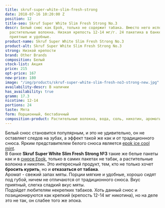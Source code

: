 ```yaml
---
title: skruf-super-white-slim-fresh-strong
date: 2018-07-16 10:20:00 Z
position: 12
title-seo: Skruf Super White Slim Fresh Strong No.3
descr: Белый снюс как Epok, только не содержит табака. Вместо него используются другие
  растительные волокна. Низкая крепость 12-14 мг/г. 24 пакетика в банке. Мятный вкус.  Пакетики
  приятные и удобные.
product-name: Skruf Super White Slim Fresh Strong No.3
product-alt: Skruf Super White Slim Fresh Strong No.3
strong: Низкой крепости
brand: Other Brands
composition: Белый
stock-list: Акция
price: 215
opt-price: 167
new-price: 180
image: "/img/products/skruf-super-white-slim-fresh-no3-strong-new.jpg"
availability-descr: В наличии
has_availability: true
gramm: 17.3
nicotine: 12-14
portions: 24
taste: Мята
form: Порционный, бестабачный
composition-product: Растительные волокна, вода, соль, никотин, ароматизатор
---
```


Белый снюс становится популярным, и это не удивительно, он не оставляет следов на зубах, а эффект такой же как и от традиционного снюса. Ярким представителем белого снюса является [epok ice cool mint](/epok-strong-ice-cool-mint).<br>
В банке **Skruf Super White Slim Fresh Strong №3** такие же белые пакеты как и в [снюсe Epok](/epok), только в самих пакетах не табак, а растительные волокна и никотин. Это интересный продукт, тем, кто не только хочет **бросить курить**, но и **отказаться от табака**.<br>
Аромат - свежий запах мяты. Порции мягкие и удобные, хорошо сидят под губой, ничем не отличаются от традиционного снюса. Вкус приятный, слегка сладкий вкус мяты.<br>
Подойдет любителям некрепких табаков. Хоть данный снюс и позиционируются как крепкий (крепость 12-14 мг никотина), но на деле это не так, он слабее того же эпока. 